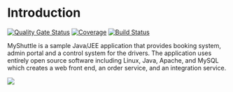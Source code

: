 # Introduction

[![Quality Gate Status](https://sonarcloud.io/api/project_badges/measure?project=karlosarr_MyShuttle&metric=alert_status)](https://sonarcloud.io/dashboard?id=karlosarr_MyShuttle)
[![Coverage](https://sonarcloud.io/api/project_badges/measure?project=karlosarr_MyShuttle&metric=coverage)](https://sonarcloud.io/dashboard?id=karlosarr_MyShuttle)
[![Build Status](https://travis-ci.com/karlosarr/MyShuttle.svg?branch=master)](https://travis-ci.com/karlosarr/MyShuttle)

MyShuttle is a sample Java/JEE application that provides booking system, admin portal and a control system for the drivers. The application uses entirely open source software including Linux, Java, Apache, and MySQL which creates a web front end, an order service, and an integration service.

![](https://vstsdemodata.visualstudio.com/aa2f337f-2dbf-4700-88e5-bf4f57f49cc6/_api/_versioncontrol/itemContent?repositoryId=14c9c1ce-2de9-4198-a252-3caca0305407&path=%2F1.png&version=GBmaster&contentOnly=true&__v=5)

